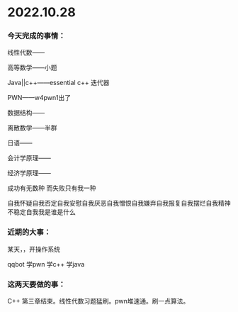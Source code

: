 # 2022.10.28

### 今天完成的事情：

线性代数——

高等数学——小题

Java||c++——essential c++ 迭代器

PWN——w4pwn1出了

数据结构——

离散数学——半群

日语——

会计学原理——

经济学原理——

成功有无数种 而失败只有我一种

自我怀疑自我否定自我安慰自我厌恶自我憎恨自我嫌弃自我报复自我摆烂自我精神不稳定自我我是谁是什么

### 近期的大事：

某天，，开操作系统

qqbot 学pwn 学c++ 学java

### 这两天要做的事：

C++ 第三章结束。线性代数习题猛刷。pwn堆速通。刷一点算法。

